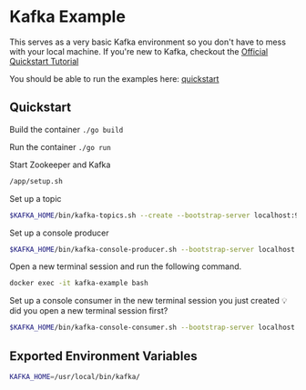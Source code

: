 # Kafka Example
This serves as a very basic Kafka environment so you don't have to mess with your local machine. If you're new to Kafka, checkout the [Official Quickstart Tutorial](http://kafka.apache.org/quickstart)

You should be able to run the examples here: [quickstart](#quickstart)

## Quickstart
Build the container
`./go build`

Run the container
`./go run`


Start Zookeeper and Kafka
```bash
/app/setup.sh
```

Set up a topic
```bash
$KAFKA_HOME/bin/kafka-topics.sh --create --bootstrap-server localhost:9092 --replication-factor 1 --partitions 1 --topic test
```

Set up a console producer
```bash
$KAFKA_HOME/bin/kafka-console-producer.sh --bootstrap-server localhost:9092 --topic test
```

Open a new terminal session and run the following command.
```bash
docker exec -it kafka-example bash
```

Set up a console consumer in the new terminal session you just created
:bulb: did you open a new terminal session first?

```bash
$KAFKA_HOME/bin/kafka-console-consumer.sh --bootstrap-server localhost:9092 --topic test --from-beginning
```

## Exported Environment Variables
```bash
KAFKA_HOME=/usr/local/bin/kafka/
```
